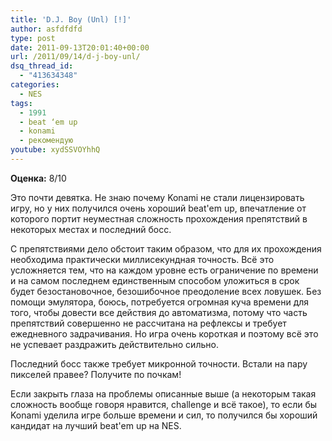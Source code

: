 ```yaml
---
title: 'D.J. Boy (Unl) [!]'
author: asfdfdfd
type: post
date: 2011-09-13T20:01:40+00:00
url: /2011/09/14/d-j-boy-unl/
dsq_thread_id:
  - "413634348"
categories:
  - NES
tags:
  - 1991
  - beat ‘em up
  - konami
  - рекомендую
youtube: xydSSVOYhhQ
---
```

**Оценка:** 8/10

Это почти девятка. Не знаю почему Konami не стали лицензировать игру, но у них получился очень хороший beat'em up, впечатление от которого портит неуместная сложность прохождения препятствий в некоторых местах и последний босс.

С препятствиями дело обстоит таким образом, что для их прохождения необходима практически миллисекундная точность. Всё это усложняется тем, что на каждом уровне есть ограничение по времени и на самом последнем единственным способом уложиться в срок будет безостановочное, безошибочное преодоление всех ловушек. Без помощи эмулятора, боюсь, потребуется огромная куча времени для того, чтобы довести все действия до автоматизма, потому что часть препятствий совершенно не рассчитана на рефлексы и требует ежедневного задрачивания. Но игра очень короткая и поэтому всё это не успевает раздражить действительно сильно.

Последний босс также требует микронной точности. Встали на пару пикселей правее? Получите по почкам!

Если закрыть глаза на проблемы описанные выше (а некоторым такая сложность вообще говоря нравится, challenge и всё такое), то если бы Konami уделила игре больше времени и сил, то получился бы хороший кандидат на лучший beat'em up на NES.
